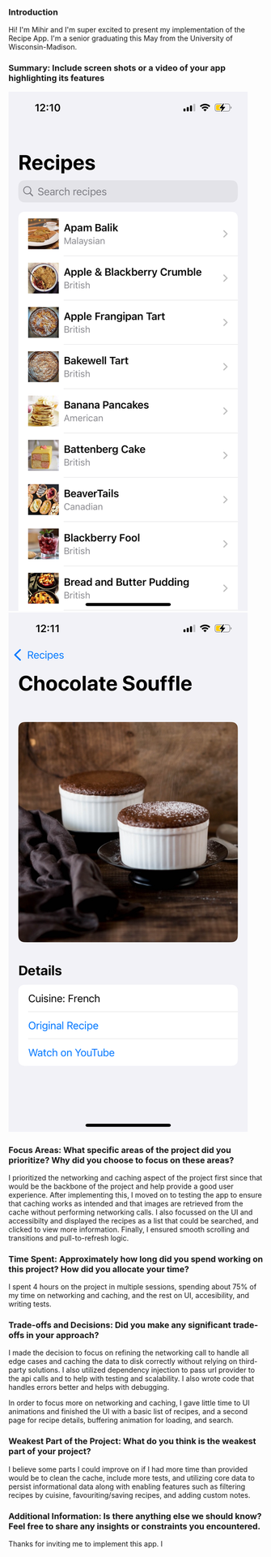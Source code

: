 ### Introduction

Hi! I'm Mihir and I'm super excited to present my implementation of the Recipe App. I'm a senior graduating this May from the University of Wisconsin-Madison.

### Summary: Include screen shots or a video of your app highlighting its features

![Main Screen](/Screenshots/IMG_2482.PNG?raw=true "Main Screen")
![Details Screen](/Screenshots/IMG_2483.PNG?raw=true "Details Screen")

### Focus Areas: What specific areas of the project did you prioritize? Why did you choose to focus on these areas?

I prioritized the networking and caching aspect of the project first since that would be the backbone of the project and help provide a good user experience. After implementing this, I moved on to testing the app to ensure that caching works as intended and that images are retrieved from the cache without performing networking calls. I also focussed on the UI and accessibilty and displayed the recipes as a list that could be searched, and clicked to view more information. Finally, I ensured smooth scrolling and transitions and pull-to-refresh logic.

### Time Spent: Approximately how long did you spend working on this project? How did you allocate your time?

I spent 4 hours on the project in multiple sessions, spending about 75% of my time on networking and caching, and the rest on UI, accesibility, and writing tests.

### Trade-offs and Decisions: Did you make any significant trade-offs in your approach?

I made the decision to focus on refining the networking call to handle all edge cases and caching the data to disk correctly without relying on third-party solutions. I also utilized dependency injection to pass url provider to the api calls and to help with testing and scalability. I also wrote code that handles errors better and helps with debugging.

In order to focus more on networking and caching, I gave little time to UI animations and finished the UI with a basic list of recipes, and a second page for recipe details, buffering animation for loading, and search.

### Weakest Part of the Project: What do you think is the weakest part of your project?

I believe some parts I could improve on if I had more time than provided would be to clean the cache, include more tests, and utilizing core data to persist informational data along with enabling features such as filtering recipes by cuisine, favouriting/saving recipes, and adding custom notes.

### Additional Information: Is there anything else we should know? Feel free to share any insights or constraints you encountered.

Thanks for inviting me to implement this app. I
